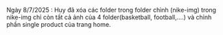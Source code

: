 Ngày 8/7/2025 : Huy đã xóa các folder trong folder chình (nike-img) trong nike-img chỉ còn tất cả ảnh của 4 folder(basketball, football,....) và chỉnh phần single product của trang home.